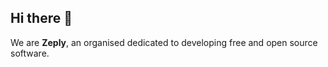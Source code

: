 ## Hi there 👋

We are **Zeply**, an organised dedicated to developing free and open source software.
